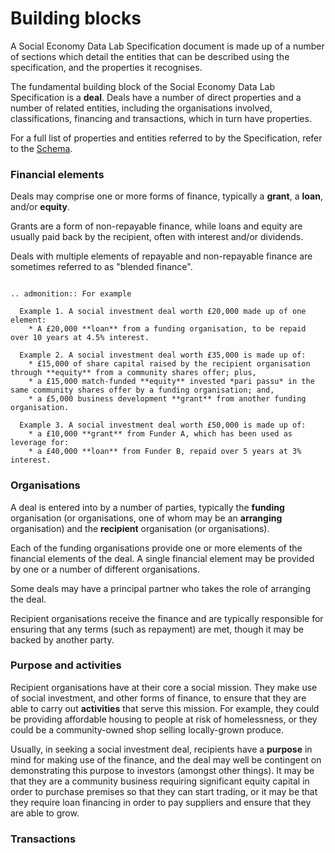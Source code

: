 # Building blocks

A Social Economy Data Lab Specification document is made up of a number of sections which detail the entities that can be described using the specification, and the properties it recognises.

The fundamental building block of the Social Economy Data Lab Specification is a **deal**. Deals have a number of direct properties and a number of related entities, including the organisations involved, classifications, financing and transactions, which in turn have properties.

For a full list of properties and entities referred to by the Specification, refer to the [Schema](../../schema_reference/).

### Financial elements
Deals may comprise one or more forms of finance, typically a **grant**, a **loan**, and/or **equity**.

Grants are a form of non-repayable finance, while loans and equity are usually paid back by the recipient, often with interest and/or dividends.

Deals with multiple elements of repayable and non-repayable finance are sometimes referred to as "blended finance".

```eval_rst

.. admonition:: For example

  Example 1. A social investment deal worth £20,000 made up of one element:  
    * A £20,000 **loan** from a funding organisation, to be repaid over 10 years at 4.5% interest.

  Example 2. A social investment deal worth £35,000 is made up of:  
    * £15,000 of share capital raised by the recipient organisation through **equity** from a community shares offer; plus,
    * a £15,000 match-funded **equity** invested *pari passu* in the same community shares offer by a funding organisation; and,  
    * a £5,000 business development **grant** from another funding organisation.  

  Example 3. A social investment deal worth £50,000 is made up of:  
    * a £10,000 **grant** from Funder A, which has been used as leverage for:  
    * a £40,000 **loan** from Funder B, repaid over 5 years at 3% interest.  

```
### Organisations

A deal is entered into by a number of parties, typically the **funding** organisation (or organisations, one of whom may be an **arranging** organisation) and the **recipient** organisation (or organisations).

Each of the funding organisations provide one or more elements of the financial elements of the deal. A single financial element may be provided by one or a number of different organisations.

Some deals may have a principal partner who takes the role of arranging the deal.

Recipient organisations receive the finance and are typically responsible for ensuring that any terms (such as repayment) are met, though it may be backed by another party.

### Purpose and activities

Recipient organisations have at their core a social mission. They make use of social investment, and other forms of finance, to ensure that they are able to carry out **activities** that serve this mission. For example, they could be providing affordable housing to people at risk of homelessness, or they could be a community-owned shop selling locally-grown produce.

Usually, in seeking a social investment deal, recipients have a **purpose** in mind for making use of the finance, and the deal may well be contingent on demonstrating this purpose to investors (amongst other things). It may be that they are a community business requiring significant equity capital in order to purchase premises so that they can start trading, or it may be that they require loan financing in order to pay suppliers and ensure that they are able to grow.

### Transactions
